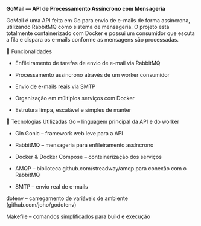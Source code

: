 **GoMail — API de Processamento Assíncrono com Mensageria**

GoMail é uma API feita em Go para envio de e-mails de forma assíncrona, utilizando RabbitMQ como sistema de mensageria. O projeto está totalmente containerizado com Docker e possui um consumidor que escuta a fila e dispara os e-mails conforme as mensagens são processadas.

🚀 Funcionalidades

- Enfileiramento de tarefas de envio de e-mail via RabbitMQ

- Processamento assíncrono através de um worker consumidor

- Envio de e-mails reais via SMTP

- Organização em múltiplos serviços com Docker

- Estrutura limpa, escalável e simples de manter

🧰 Tecnologias Utilizadas
Go – linguagem principal da API e do worker

- Gin Gonic – framework web leve para a API

- RabbitMQ – mensageria para enfileiramento assíncrono

- Docker & Docker Compose – conteinerização dos serviços

- AMQP – biblioteca github.com/streadway/amqp para conexão com o RabbitMQ

- SMTP – envio real de e-mails

dotenv – carregamento de variáveis de ambiente (github.com/joho/godotenv)

Makefile – comandos simplificados para build e execução
